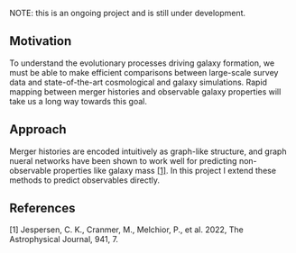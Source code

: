 NOTE: this is an ongoing project and is still under development.

## Motivation

To understand the evolutionary processes driving galaxy formation, we must be able to make efficient comparisons between large-scale survey data and state-of-the-art cosmological and galaxy simulations. Rapid mapping between merger histories and observable galaxy properties will take us a long way towards this goal. 

## Approach

Merger histories are encoded intuitively as graph-like structure, and graph nueral networks have been shown to work well for predicting non-observable properties like galaxy mass [[1]](#1). In this project I extend these methods to predict observables directly.

## References

<a id="1">[1]</a> 
Jespersen, C. K., Cranmer, M., Melchior, P., et al. 2022, The Astrophysical Journal, 941, 7.